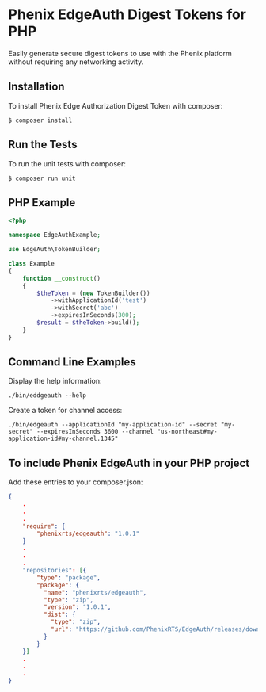 # Phenix EdgeAuth Digest Tokens for PHP

Easily generate secure digest tokens to use with the Phenix platform without requiring any networking activity.

## Installation

To install Phenix Edge Authorization Digest Token with composer:

```shell script
$ composer install
```

## Run the Tests

To run the unit tests with composer:

```shell script
$ composer run unit
```

## PHP Example

```PHP
<?php

namespace EdgeAuthExample;

use EdgeAuth\TokenBuilder;

class Example
{
    function __construct()
    {
        $theToken = (new TokenBuilder())
            ->withApplicationId('test')
            ->withSecret('abc')
            ->expiresInSeconds(300);
        $result = $theToken->build();
    }
}
```

## Command Line Examples

Display the help information:
```shell script
./bin/eddgeauth --help
```

Create a token for channel access:
```shell script
./bin/edgeauth --applicationId "my-application-id" --secret "my-secret" --expiresInSeconds 3600 --channel "us-northeast#my-application-id#my-channel.1345"
```

## To include Phenix EdgeAuth in your PHP project

Add these entries to your composer.json:

```json
{
    .
    .
    .
    "require": {
        "phenixrts/edgeauth": "1.0.1"
    }
    .
    .
    .
    "repositories": [{
        "type": "package",
        "package": {
          "name": "phenixrts/edgeauth",
          "type": "zip",
          "version": "1.0.1",
          "dist": {
            "type": "zip",
            "url": "https://github.com/PhenixRTS/EdgeAuth/releases/download/php%401.0.1/php@1.0.1.zip"
          }
        }
    }]
    .
    .
    .
}
```
